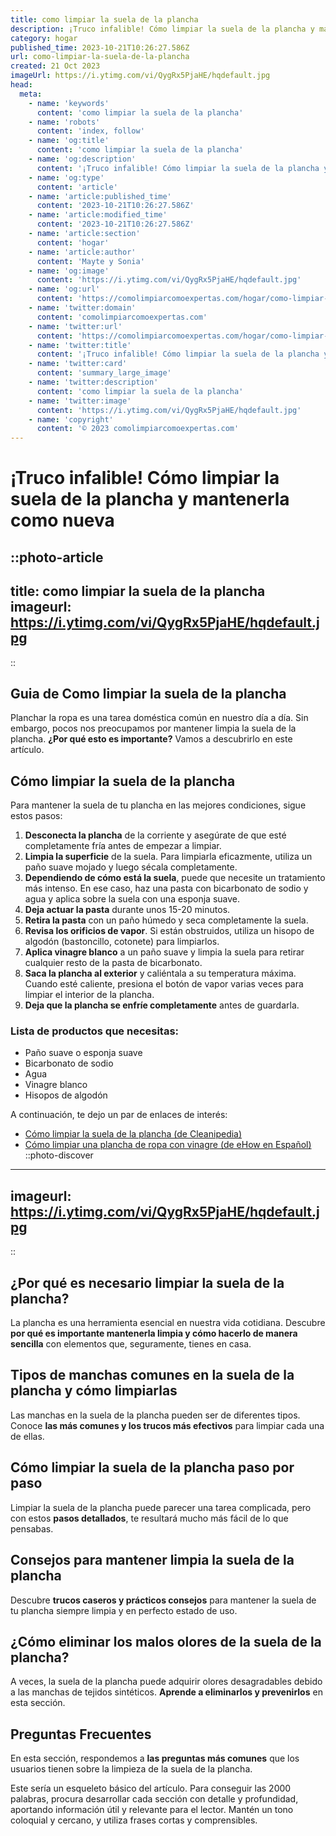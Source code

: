 ```yaml
---
title: como limpiar la suela de la plancha
description: ¡Truco infalible! Cómo limpiar la suela de la plancha y mantenerla como nueva
category: hogar
published_time: 2023-10-21T10:26:27.586Z
url: como-limpiar-la-suela-de-la-plancha
created: 21 Oct 2023
imageUrl: https://i.ytimg.com/vi/QygRx5PjaHE/hqdefault.jpg
head:
  meta:
    - name: 'keywords'
      content: 'como limpiar la suela de la plancha'
    - name: 'robots'
      content: 'index, follow'
    - name: 'og:title'
      content: 'como limpiar la suela de la plancha'
    - name: 'og:description'
      content: '¡Truco infalible! Cómo limpiar la suela de la plancha y mantenerla como nueva'
    - name: 'og:type'
      content: 'article'
    - name: 'article:published_time'
      content: '2023-10-21T10:26:27.586Z'
    - name: 'article:modified_time'
      content: '2023-10-21T10:26:27.586Z'
    - name: 'article:section'
      content: 'hogar'
    - name: 'article:author'
      content: 'Mayte y Sonia'
    - name: 'og:image'
      content: 'https://i.ytimg.com/vi/QygRx5PjaHE/hqdefault.jpg'
    - name: 'og:url'
      content: 'https://comolimpiarcomoexpertas.com/hogar/como-limpiar-la-suela-de-la-plancha'
    - name: 'twitter:domain'
      content: 'comolimpiarcomoexpertas.com'
    - name: 'twitter:url'
      content: 'https://comolimpiarcomoexpertas.com/hogar/como-limpiar-la-suela-de-la-plancha'
    - name: 'twitter:title'
      content: '¡Truco infalible! Cómo limpiar la suela de la plancha y mantenerla como nueva'
    - name: 'twitter:card'
      content: 'summary_large_image'
    - name: 'twitter:description'
      content: 'como limpiar la suela de la plancha'
    - name: 'twitter:image'
      content: 'https://i.ytimg.com/vi/QygRx5PjaHE/hqdefault.jpg'
    - name: 'copyright'
      content: '© 2023 comolimpiarcomoexpertas.com'
---
```



# ¡Truco infalible! Cómo limpiar la suela de la plancha y mantenerla como nueva

::photo-article
---
title: como limpiar la suela de la plancha
imageurl: https://i.ytimg.com/vi/QygRx5PjaHE/hqdefault.jpg
---
::
## Guia de Como limpiar la suela de la plancha

Planchar la ropa es una tarea doméstica común en nuestro día a día. Sin embargo, pocos nos preocupamos por mantener limpia la suela de la plancha. **¿Por qué esto es importante?** Vamos a descubrirlo en este artículo.

## Cómo limpiar la suela de la plancha

Para mantener la suela de tu plancha en las mejores condiciones, sigue estos pasos:

1. **Desconecta la plancha** de la corriente y asegúrate de que esté completamente fría antes de empezar a limpiar.
2. **Limpia la superficie** de la suela. Para limpiarla eficazmente, utiliza un paño suave mojado y luego sécala completamente.
3. **Dependiendo de cómo está la suela**, puede que necesite un tratamiento más intenso. En ese caso, haz una pasta con bicarbonato de sodio y agua y aplica sobre la suela con una esponja suave.
4. **Deja actuar la pasta** durante unos 15-20 minutos.
5. **Retira la pasta** con un paño húmedo y seca completamente la suela.
6. **Revisa los orificios de vapor**. Si están obstruidos, utiliza un hisopo de algodón (bastoncillo, cotonete) para limpiarlos.
7. **Aplica vinagre blanco** a un paño suave y limpia la suela para retirar cualquier resto de la pasta de bicarbonato.
8. **Saca la plancha al exterior** y caliéntala a su temperatura máxima. Cuando esté caliente, presiona el botón de vapor varias veces para limpiar el interior de la plancha.
9. **Deja que la plancha se enfríe completamente** antes de guardarla.

### Lista de productos que necesitas:

- Paño suave o esponja suave
- Bicarbonato de sodio
- Agua
- Vinagre blanco
- Hisopos de algodón

A continuación, te dejo un par de enlaces de interés:

- [Cómo limpiar la suela de la plancha (de Cleanipedia)](https://www.cleanipedia.com/mx/en/clothing-care/how-to-clean-an-iron.html)
- [Cómo limpiar una plancha de ropa con vinagre (de eHow en Español)](https://www.ehowenespanol.com/limpiar-plancha-ropa-vinagre-como_126866/)
::photo-discover
---
imageurl: https://i.ytimg.com/vi/QygRx5PjaHE/hqdefault.jpg
---
::
## **¿Por qué es necesario limpiar la suela de la plancha?**
La plancha es una herramienta esencial en nuestra vida cotidiana. Descubre **por qué es importante mantenerla limpia y cómo hacerlo de manera sencilla** con elementos que, seguramente, tienes en casa.

## **Tipos de manchas comunes en la suela de la plancha y cómo limpiarlas**
Las manchas en la suela de la plancha pueden ser de diferentes tipos. Conoce **las más comunes y los trucos más efectivos** para limpiar cada una de ellas.

## **Cómo limpiar la suela de la plancha paso por paso**
Limpiar la suela de la plancha puede parecer una tarea complicada, pero con estos **pasos detallados**, te resultará mucho más fácil de lo que pensabas.

## **Consejos para mantener limpia la suela de la plancha**
Descubre **trucos caseros y prácticos consejos** para mantener la suela de tu plancha siempre limpia y en perfecto estado de uso.

## **¿Cómo eliminar los malos olores de la suela de la plancha?**
A veces, la suela de la plancha puede adquirir olores desagradables debido a las manchas de tejidos sintéticos. **Aprende a eliminarlos y prevenirlos** en esta sección.

## **Preguntas Frecuentes**
En esta sección, respondemos a **las preguntas más comunes** que los usuarios tienen sobre la limpieza de la suela de la plancha.


Este sería un esqueleto básico del artículo. Para conseguir las 2000 palabras, procura desarrollar cada sección con detalle y profundidad, aportando información útil y relevante para el lector. Mantén un tono coloquial y cercano, y utiliza frases cortas y comprensibles.